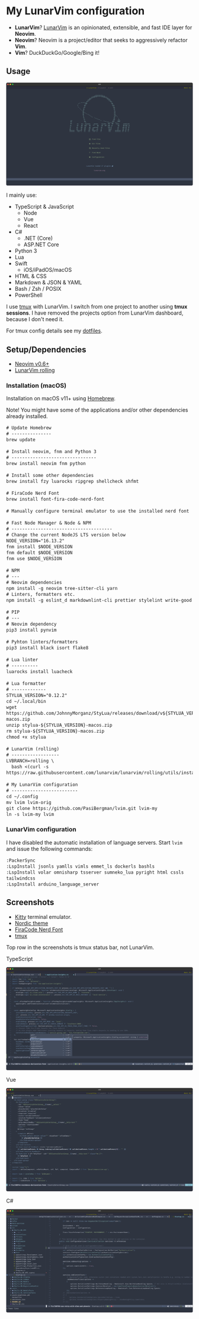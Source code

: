 # My LunarVim configuration

- **LunarVim**? [LunarVim](https://www.lunarvim.org) is an opinionated, extensible,
  and fast IDE layer for **Neovim**.
- **Neovim**? Neovim is a project/editor that seeks to aggressively refactor **Vim**.
- **Vim**? DuckDuckGo/Google/Bing it!

## Usage

![LunarVim](./assets/lvim-config-lunarvim.png)

I mainly use:

- TypeScript & JavaScript
  - Node
  - Vue
  - React
- C#
  - .NET (Core)
  - ASP.NET Core
- Python 3
- Lua
- Swift
  - iOS/iPadOS/macOS
- HTML & CSS
- Markdown & JSON & YAML
- Bash / Zsh / POSIX
- PowerShell

I use [tmux](https://en.wikipedia.org/wiki/Tmux) with LunarVim. I switch from one
project to another using **tmux sessions**. I have removed the projects option
from LunarVim dashboard, because I don't need it.

For tmux config details see my [dotfiles](https://github.com/PasiBergman/dotfiles).

## Setup/Dependencies

- [Neovim v0.6+](https://github.com/neovim/neovim)
- [LunarVim rolling](https://github.com/LunarVim/LunarVim)

### Installation (macOS)

Installation on macOS v11+ using [Homebrew](https://brew.sh).

Note! You might have some of the applications and/or other dependencies already installed.

```shell
# Update Homebrew
# ---------------
brew update

# Install neovim, fnm and Python 3
# --------------------------------
brew install neovim fnm python

# Install some other dependencies
brew install fzy luarocks ripgrep shellcheck shfmt

# FiraCode Nerd Font
brew install font-fira-code-nerd-font

# Manually configure terminal emulator to use the installed nerd font

# Fast Node Manager & Node & NPM
# --------------------------------------
# Change the current NodeJS LTS version below
NODE_VERSION="16.13.2"
fnm install $NODE_VERSION
fnm default $NODE_VERSION
fnm use $NODE_VERSION

# NPM
# ---
# Neovim dependencies
npm install -g neovim tree-sitter-cli yarn
# Linters, formatters etc.
npm install -g eslint_d markdownlint-cli prettier stylelint write-good

# PIP
# ---
# Neovim dependency
pip3 install pynvim

# Pyhton linters/formatters
pip3 install black isort flake8

# Lua linter
# ----------
luarocks install luacheck

# Lua formatter
# -------------
STYLUA_VERSION="0.12.2"
cd ~/.local/bin
wget https://github.com/JohnnyMorganz/StyLua/releases/download/v${STYLUA_VERSION}/stylua-${STYLUA_VERSION}-macos.zip
unzip stylua-${STYLUA_VERSION}-macos.zip
rm stylua-${STYLUA_VERSION}-macos.zip
chmod +x stylua

# LunarVim (rolling)
# ------------------
LVBRANCH=rolling \
  bash <(curl -s https://raw.githubusercontent.com/lunarvim/lunarvim/rolling/utils/installer/install.sh)

# My LunarVim configuration
# -------------------------
cd ~/.config
mv lvim lvim-orig
git clone https://github.com/PasiBergman/lvim.git lvim-my
ln -s lvim-my lvim
```

### LunarVim configuration

I have disabled the automatic installation of language servers.
Start `lvim` and issue the following commands:

```vim
:PackerSync
:LspInstall jsonls yamlls vimls emmet_ls dockerls bashls
:LspInstall volar omnisharp tsserver sumneko_lua pyright html cssls tailwindcss
:LspInstall arduino_language_server
```

## Screenshots

- [Kitty](https://sw.kovidgoyal.net/kitty/) terminal emulator.
- [Nordic theme](https://github.com/andersevenrud/nordic.nvim)
- [FiraCode Nerd Font](https://github.com/ryanoasis/nerd-fonts/tree/master/patched-fonts/FiraCode)
- [tmux](https://en.wikipedia.org/wiki/Tmux)

Top row in the screenshots is tmux status bar, not LunarVim.

TypeScript

![TypeScript](./assets/lvim-config-ts.png)

Vue

![Vue](./assets/lvim-config-vue.png)

C#

![C#](./assets/lvim-config-cs.png)
